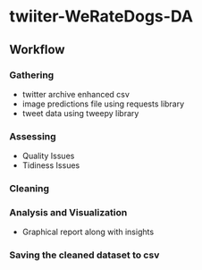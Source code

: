 # twiiter-WeRateDogs-DA
## Workflow
### Gathering
  - twitter archive enhanced csv
  - image predictions file using requests library
  - tweet data using tweepy library
### Assessing
  - Quality Issues
  - Tidiness Issues
### Cleaning
### Analysis and Visualization
  - Graphical report along with insights
### Saving the cleaned dataset to csv

